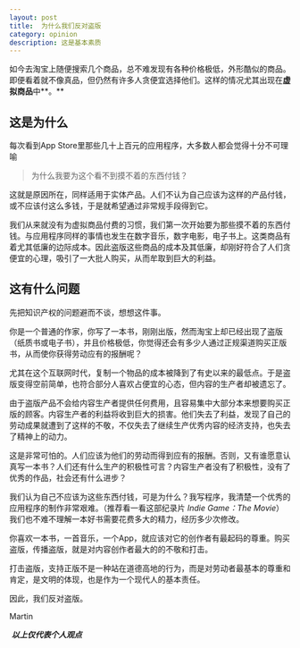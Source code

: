 ```yaml
---
layout: post
title:	为什么我们反对盗版
category: opinion
description: 这是基本素质
---
```


如今去淘宝上随便搜索几个商品，总不难发现有各种价格极低，外形酷似的商品。即便看着就不像真品，但仍然有许多人贪便宜选择他们。这样的情况尤其出现在**虚拟商品**中**。**

## 这是为什么

每次看到App Store里那些几十上百元的应用程序，大多数人都会觉得十分不可理喻

> 为什么我要为这个看不到摸不着的东西付钱？

这就是原因所在，同样适用于实体产品。人们不认为自己应该为这样的产品付钱，或不应该付这么多钱，于是就希望通过非常规手段得到它。

我们从来就没有为虚拟商品付费的习惯，我们第一次开始要为那些摸不着的东西付钱。与应用程序同样的事情也发生在数字音乐，数字电影，电子书上。这类商品有着尤其低廉的边际成本。因此盗版这些商品的成本及其低廉，却刚好符合了人们贪便宜的心理，吸引了一大批人购买，从而牟取到巨大的利益。

## **这有什么问题**

先把知识产权的问题避而不谈，想想这件事。

你是一个普通的作家，你写了一本书，刚刚出版，然而淘宝上却已经出现了盗版（纸质书或电子书），并且价格极低，你觉得还会有多少人通过正规渠道购买正版书，从而使你获得劳动应有的报酬呢？

尤其在这个互联网时代，复制一个物品的成本被降到了有史以来的最低点。于是盗版变得空前简单，也符合部分人喜欢占便宜的心态，但内容的生产者却被遗忘了。

由于盗版产品不会给内容生产者提供任何费用，且容易集中大部分本来想要购买正版的顾客。内容生产者的利益将收到巨大的损害。他们失去了利益，发现了自己的劳动成果就遭到了这样的不敬，不仅失去了继续生产优秀内容的经济支持，也失去了精神上的动力。

这是非常可怕的。人们应该为他们的劳动而得到应有的报酬。否则，又有谁愿意认真写一本书？人们还有什么生产的积极性可言？内容生产者没有了积极性，没有了优秀的作品，社会还有什么进步？

我们认为自己不应该为这些东西付钱，可是为什么？我写程序，我清楚一个优秀的应用程序的制作非常艰难。（推荐看一看这部纪录片 *Indie Game：The Movie*）我们也不难不理解一本好书需要花费多大的精力，经历多少次修改。

你喜欢一本书，一首音乐，一个App，就应该对它的创作者有最起码的尊重。购买盗版，传播盗版，就是对内容创作者最大的的不敬和打击。

打击盗版，支持正版不是一种站在道德高地的行为，而是对劳动者最基本的尊重和肯定，是文明的体现，也是作为一个现代人的基本责任。

因此，我们反对盗版。

Martin

&nbsp;***以上仅代表个人观点***

